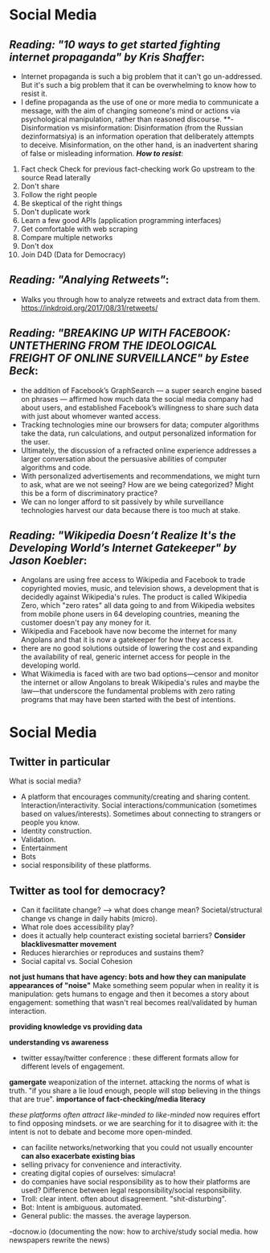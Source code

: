 # Social Media

## *Reading: "10 ways to get started fighting internet propaganda" by Kris Shaffer*:
- Internet propaganda is such a big problem that it can't go un-addressed. But it's such a big problem that it can be overwhelming to know how to resist it.
- I define propaganda as the use of one or more media to communicate a message, with the aim of changing someone's mind or actions via psychological manipulation, rather than reasoned discourse.
**- Disinformation vs misinformation: Disinformation (from the Russian dezinformatsiya) is an information operation that deliberately attempts to deceive. Misinformation, on the other hand, is an inadvertent sharing of false or misleading information.
**_How to resist_**:
1. Fact check
Check for previous fact-checking work
Go upstream to the source
Read laterally
2. Don't share
3. Follow the right people
4. Be skeptical of the right things
5. Don't duplicate work
6. Learn a few good APIs (application programming interfaces)
7. Get comfortable with web scraping
8. Compare multiple networks
9. Don't dox
10. Join D4D (Data for Democracy)

## *Reading: "Analying Retweets"*:
- Walks you through how to analyze retweets and extract data from them. https://inkdroid.org/2017/08/31/retweets/

## *Reading: "BREAKING UP WITH FACEBOOK: UNTETHERING FROM THE IDEOLOGICAL FREIGHT OF ONLINE SURVEILLANCE" by Estee Beck*:
- the addition of Facebook’s GraphSearch — a super search engine based on phrases — affirmed how much data the social media company had about users, and established Facebook’s willingness to share such data with just about whomever wanted access. 
- Tracking technologies mine our browsers for data; computer algorithms take the data, run calculations, and output personalized information for the user.
- Ultimately, the discussion of a refracted online experience addresses a larger conversation about the persuasive abilities of computer algorithms and code. 
- With personalized advertisements and recommendations, we might turn to ask, what are we not seeing? How are we being categorized? Might this be a form of discriminatory practice?
- We can no longer afford to sit passively by while surveillance technologies harvest our data because there is too much at stake.

## *Reading: "Wikipedia Doesn’t Realize It's the Developing World’s Internet Gatekeeper" by Jason Koebler*:
- Angolans are using free access to Wikipedia and Facebook to trade copyrighted movies, music, and television shows, a development that is decidedly against Wikipedia's rules. The product is called Wikipedia Zero, which "zero rates" all data going to and from Wikipedia websites from mobile phone users in 64 developing countries, meaning the customer doesn't pay any money for it.
- Wikipedia and Facebook have now become the internet for many Angolans and that it is now a gatekeeper for how they access it.
- there are no good solutions outside of lowering the cost and expanding the availability of real, generic internet access for people in the developing world. 
- What Wikimedia is faced with are two bad options—censor and monitor the internet or allow Angolans to break Wikipedia's rules and maybe the law—that underscore the fundamental problems with zero rating programs that may have been started with the best of intentions.

# Social Media

## Twitter in particular

What is social media? 
- A platform that encourages community/creating and sharing content. Interaction/interactivity. Social interactions/communication (sometimes based on values/interests). Sometimes about connecting to strangers or people you know. 
- Identity construction. 
- Validation. 
- Entertainment
- Bots
- social responsibility of these platforms. 

## Twitter as tool for democracy?
- Can it facilitate change? --> what does change mean? Societal/structural change vs change in daily habits (micro). 
- What role does accessibility play?
- does it actually help counteract existing societal barriers?
**Consider blacklivesmatter movement**
- Reduces hierarchies or reproduces and sustains them?
- Social capital vs. Social Cohesion

**not just humans that have agency: bots and how they can manipulate appearances of "noise"** Make something seem popular when in reality it is manipulation: gets humans to engage and then it becomes a story about engagement: something that wasn't real becomes real/validated by human interaction. 

**providing knowledge vs providing data** 

**understanding vs awareness** 

- twitter essay/twitter conference : these different formats allow for different levels of engagement. 

**gamergate** weaponization of the internet. attacking the norms of what is truth. "if you share a lie loud enough, people will stop believing in the things that are true". **importance of fact-checking/media literacy** 

*these platforms often attract like-minded to like-minded* now requires effort to find opposing mindsets. or we are searching for it to disagree with it: the intent is not to debate and become more open-minded.  

- can facilite networks/networking that you could not usually encounter **can also exacerbate existing bias** 
- selling privacy for convenience and interactivity. 
- creating digital copies of ourselves: simulacra!
- do companies have social responsibility as to how their platforms are used? Difference between legal responsibility/social responsibility. 
- Troll: clear intent. often about disagreement. "shit-disturbing". 
- Bot: Intent is ambiguous. automated.
- General public: the masses. the average layperson. 

-docnow.io (documenting the now: how to archive/study social media. how newspapers rewrite the news)
